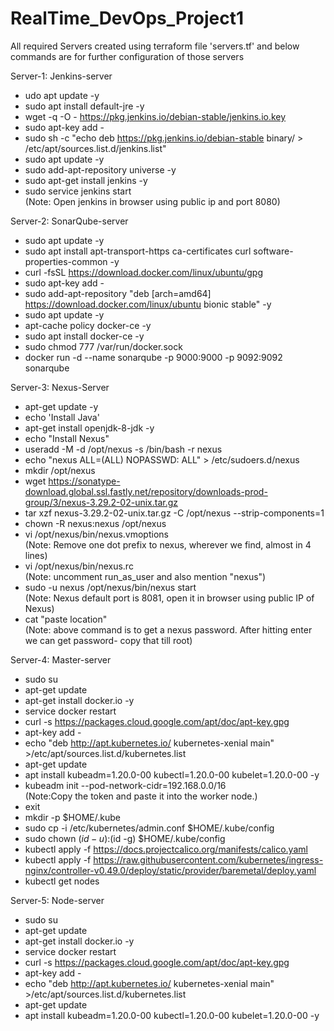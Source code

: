 # RealTime_DevOps_Project1
All required Servers created using terraform file 'servers.tf' and below commands are for further configuration of those servers

Server-1: Jenkins-server
- udo apt update -y
- sudo apt install default-jre -y
- wget -q -O - https://pkg.jenkins.io/debian-stable/jenkins.io.key
- sudo apt-key add -
- sudo sh -c "echo deb https://pkg.jenkins.io/debian-stable binary/ > /etc/apt/sources.list.d/jenkins.list"
- sudo apt update -y
- sudo add-apt-repository universe -y
- sudo apt-get install jenkins -y
- sudo service jenkins start \
(Note: Open jenkins in browser using public ip and port 8080)

Server-2: SonarQube-server
- sudo apt update -y
- sudo apt install apt-transport-https ca-certificates curl software-properties-common -y
- curl -fsSL https://download.docker.com/linux/ubuntu/gpg
- sudo apt-key add -
- sudo add-apt-repository "deb [arch=amd64] https://download.docker.com/linux/ubuntu bionic stable" -y
- sudo apt update -y
- apt-cache policy docker-ce -y
- sudo apt install docker-ce -y
- sudo chmod 777 /var/run/docker.sock
- docker run -d --name sonarqube -p 9000:9000 -p 9092:9092 sonarqube

Server-3: Nexus-Server 
- apt-get update -y
- echo 'Install Java'
- apt-get install openjdk-8-jdk -y
- echo "Install Nexus"
- useradd -M -d /opt/nexus -s /bin/bash -r nexus
- echo "nexus ALL=(ALL) NOPASSWD: ALL" > /etc/sudoers.d/nexus
- mkdir /opt/nexus
- wget https://sonatype-download.global.ssl.fastly.net/repository/downloads-prod-group/3/nexus-3.29.2-02-unix.tar.gz
- tar xzf nexus-3.29.2-02-unix.tar.gz -C /opt/nexus --strip-components=1
- chown -R nexus:nexus /opt/nexus
- vi /opt/nexus/bin/nexus.vmoptions \
(Note: Remove one dot prefix to nexus, wherever we find, almost in 4 lines)
- vi /opt/nexus/bin/nexus.rc \
(Note: uncomment run_as_user and also mention "nexus")
- sudo -u nexus /opt/nexus/bin/nexus start \
(Note: Nexus default port is 8081, open it in browser using public IP of Nexus)
- cat "paste location" \
(Note: above command is to get a nexus password. After hitting enter we can get password- copy that till root)

Server-4: Master-server
- sudo su
- apt-get update
- apt-get install docker.io -y
- service docker restart
- curl -s https://packages.cloud.google.com/apt/doc/apt-key.gpg
- apt-key add -
- echo "deb http://apt.kubernetes.io/ kubernetes-xenial main" >/etc/apt/sources.list.d/kubernetes.list
- apt-get update
- apt install kubeadm=1.20.0-00 kubectl=1.20.0-00 kubelet=1.20.0-00 -y
- kubeadm init --pod-network-cidr=192.168.0.0/16 \
 (Note:Copy the token and paste it into the worker node.)
- exit
- mkdir -p $HOME/.kube
- sudo cp -i /etc/kubernetes/admin.conf $HOME/.kube/config
- sudo chown $(id -u):$(id -g) $HOME/.kube/config
- kubectl apply -f https://docs.projectcalico.org/manifests/calico.yaml
- kubectl apply -f https://raw.githubusercontent.com/kubernetes/ingress-nginx/controller-v0.49.0/deploy/static/provider/baremetal/deploy.yaml
- kubectl get nodes

Server-5: Node-server
- sudo su
- apt-get update
- apt-get install docker.io -y
- service docker restart
- curl -s https://packages.cloud.google.com/apt/doc/apt-key.gpg
- apt-key add -
- echo "deb http://apt.kubernetes.io/ kubernetes-xenial main" >/etc/apt/sources.list.d/kubernetes.list
- apt-get update
- apt install kubeadm=1.20.0-00 kubectl=1.20.0-00 kubelet=1.20.0-00 -y

